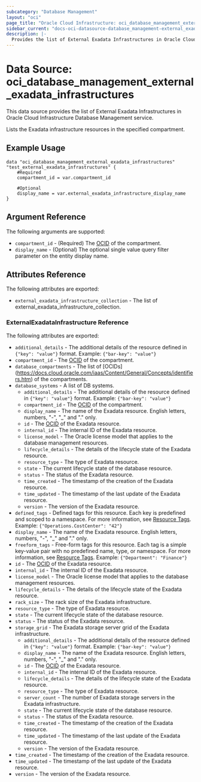 ```yaml
---
subcategory: "Database Management"
layout: "oci"
page_title: "Oracle Cloud Infrastructure: oci_database_management_external_exadata_infrastructures"
sidebar_current: "docs-oci-datasource-database_management-external_exadata_infrastructures"
description: |-
  Provides the list of External Exadata Infrastructures in Oracle Cloud Infrastructure Database Management service
---
```


# Data Source: oci_database_management_external_exadata_infrastructures
This data source provides the list of External Exadata Infrastructures in Oracle Cloud Infrastructure Database Management service.

Lists the Exadata infrastructure resources in the specified compartment.


## Example Usage

```hcl
data "oci_database_management_external_exadata_infrastructures" "test_external_exadata_infrastructures" {
	#Required
	compartment_id = var.compartment_id

	#Optional
	display_name = var.external_exadata_infrastructure_display_name
}
```

## Argument Reference

The following arguments are supported:

* `compartment_id` - (Required) The [OCID](https://docs.cloud.oracle.com/iaas/Content/General/Concepts/identifiers.htm) of the compartment.
* `display_name` - (Optional) The optional single value query filter parameter on the entity display name.


## Attributes Reference

The following attributes are exported:

* `external_exadata_infrastructure_collection` - The list of external_exadata_infrastructure_collection.

### ExternalExadataInfrastructure Reference

The following attributes are exported:

* `additional_details` - The additional details of the resource defined in `{"key": "value"}` format. Example: `{"bar-key": "value"}` 
* `compartment_id` - The [OCID](https://docs.cloud.oracle.com/iaas/Content/General/Concepts/identifiers.htm) of the compartment.
* `database_compartments` - The list of [OCIDs] (https://docs.cloud.oracle.com/iaas/Content/General/Concepts/identifiers.htm) of the compartments.
* `database_systems` - A list of DB systems.
	* `additional_details` - The additional details of the resource defined in `{"key": "value"}` format. Example: `{"bar-key": "value"}` 
	* `compartment_id` - The [OCID](https://docs.cloud.oracle.com/iaas/Content/General/Concepts/identifiers.htm) of the compartment.
	* `display_name` - The name of the Exadata resource. English letters, numbers, "-", "_" and "." only.
	* `id` - The [OCID](https://docs.cloud.oracle.com/iaas/Content/General/Concepts/identifiers.htm) of the Exadata resource.
	* `internal_id` - The internal ID of the Exadata resource.
	* `license_model` - The Oracle license model that applies to the database management resources. 
	* `lifecycle_details` - The details of the lifecycle state of the Exadata resource.
	* `resource_type` - The type of Exadata resource.
	* `state` - The current lifecycle state of the database resource.
	* `status` - The status of the Exadata resource.
	* `time_created` - The timestamp of the creation of the Exadata resource.
	* `time_updated` - The timestamp of the last update of the Exadata resource.
	* `version` - The version of the Exadata resource.
* `defined_tags` - Defined tags for this resource. Each key is predefined and scoped to a namespace. For more information, see [Resource Tags](https://docs.cloud.oracle.com/iaas/Content/General/Concepts/resourcetags.htm). Example: `{"Operations.CostCenter": "42"}` 
* `display_name` - The name of the Exadata resource. English letters, numbers, "-", "_" and "." only.
* `freeform_tags` - Free-form tags for this resource. Each tag is a simple key-value pair with no predefined name, type, or namespace. For more information, see [Resource Tags](https://docs.cloud.oracle.com/iaas/Content/General/Concepts/resourcetags.htm). Example: `{"Department": "Finance"}` 
* `id` - The [OCID](https://docs.cloud.oracle.com/iaas/Content/General/Concepts/identifiers.htm) of the Exadata resource.
* `internal_id` - The internal ID of the Exadata resource.
* `license_model` - The Oracle license model that applies to the database management resources. 
* `lifecycle_details` - The details of the lifecycle state of the Exadata resource.
* `rack_size` - The rack size of the Exadata infrastructure.
* `resource_type` - The type of Exadata resource.
* `state` - The current lifecycle state of the database resource.
* `status` - The status of the Exadata resource.
* `storage_grid` - The Exadata storage server grid of the Exadata infrastructure.
	* `additional_details` - The additional details of the resource defined in `{"key": "value"}` format. Example: `{"bar-key": "value"}` 
	* `display_name` - The name of the Exadata resource. English letters, numbers, "-", "_" and "." only.
	* `id` - The [OCID](https://docs.cloud.oracle.com/iaas/Content/General/Concepts/identifiers.htm) of the Exadata resource.
	* `internal_id` - The internal ID of the Exadata resource.
	* `lifecycle_details` - The details of the lifecycle state of the Exadata resource.
	* `resource_type` - The type of Exadata resource.
	* `server_count` - The number of Exadata storage servers in the Exadata infrastructure.
	* `state` - The current lifecycle state of the database resource.
	* `status` - The status of the Exadata resource.
	* `time_created` - The timestamp of the creation of the Exadata resource.
	* `time_updated` - The timestamp of the last update of the Exadata resource.
	* `version` - The version of the Exadata resource.
* `time_created` - The timestamp of the creation of the Exadata resource.
* `time_updated` - The timestamp of the last update of the Exadata resource.
* `version` - The version of the Exadata resource.

